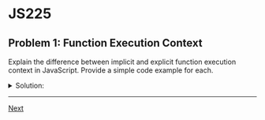 # JS225
## Problem 1: Function Execution Context

Explain the difference between implicit and explicit function execution context in JavaScript. Provide a simple code example for each.

<details>
<summary>Solution:</summary>

**Implicit execution context** is determined automatically by how a function is invoked. When a function is called as a method on an object (e.g., `myObj.myMethod()`), its execution context (`this`) is implicitly set to the object it was called on (`myObj`). If a function is called as a standalone function (e.g., `myFunction()`), its context is the global object (window in browsers) or undefined in strict mode.

```javascript
// Implicit Context Example
const person = {
  name: 'Alice',
  greet: function() {
    console.log(`Hello, I'm ${this.name}.`);
  }
};

person.greet(); // `this` is implicitly `person`. Output: "Hello, I'm Alice."
```

**Explicit execution context** is when you manually set the value of `this` for a function's execution, overriding the implicit context. This is done using the methods `call()`, `apply()`, or `bind()`.

```javascript
// Explicit Context Example
function greet() {
  console.log(`Hello, I'm ${this.name}.`);
}

const alice = { name: 'Alice' };
const bob = { name: 'Bob' };

greet.call(bob); // `this` is explicitly `bob`. Output: "Hello, I'm Bob."
```

</details>

---

[Next](02.md)